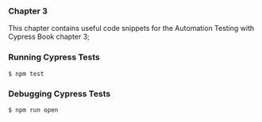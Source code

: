 ### Chapter 3 
This chapter contains useful code snippets for the Automation Testing with Cypress Book chapter 3;  

### Running Cypress Tests
```
$ npm test
```

### Debugging Cypress Tests
```
$ npm run open
```